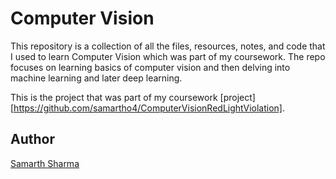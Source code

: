 # Computer Vision

This repository is a collection of all the files, resources, notes, and code that I used to learn Computer Vision which was part of my coursework. The repo focuses on learning basics of computer vision and then delving into machine learning and later deep learning.

This is the project that was part of my coursework [project][https://github.com/samartho4/ComputerVisionRedLightViolation].
## Author
[Samarth Sharma](https://github.com/samartho4)
